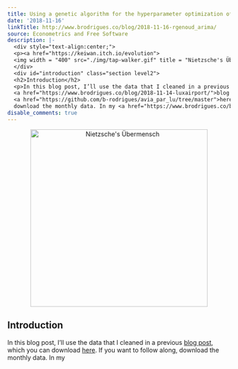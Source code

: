 ```yaml
---
title: Using a genetic algorithm for the hyperparameter optimization of a SARIMA model
date: '2018-11-16'
linkTitle: http://www.brodrigues.co/blog/2018-11-16-rgenoud_arima/
source: Econometrics and Free Software
description: |-
  <div style="text-align:center;">
  <p><a href="https://keiwan.itch.io/evolution">
  <img width = "400" src="./img/tap-walker.gif" title = "Nietzsche's Übermensch"></a></p>
  </div>
  <div id="introduction" class="section level2">
  <h2>Introduction</h2>
  <p>In this blog post, I’ll use the data that I cleaned in a previous
  <a href="https://www.brodrigues.co/blog/2018-11-14-luxairport/">blog post</a>, which you can download
  <a href="https://github.com/b-rodrigues/avia_par_lu/tree/master">here</a>. If you want to follow along,
  download the monthly data. In my <a href="https://www.brodrigues.co/blog/2018-11- ...
disable_comments: true
---
```

<div style="text-align:center;">
<p><a href="https://keiwan.itch.io/evolution">
<img width = "400" src="./img/tap-walker.gif" title = "Nietzsche's Übermensch"></a></p>
</div>
<div id="introduction" class="section level2">
<h2>Introduction</h2>
<p>In this blog post, I’ll use the data that I cleaned in a previous
<a href="https://www.brodrigues.co/blog/2018-11-14-luxairport/">blog post</a>, which you can download
<a href="https://github.com/b-rodrigues/avia_par_lu/tree/master">here</a>. If you want to follow along,
download the monthly data. In my <a href="https://www.brodrigues.co/blog/2018-11- ...
